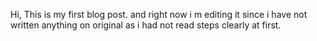 Hi, This is my first blog post. and right now i m editing it  since i have not written anything on original as i had not read steps clearly at first.  
